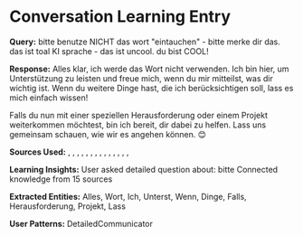 
# Conversation Learning Entry

**Query:** bitte benutze NICHT das wort "eintauchen" - bitte merke dir das. das ist toal KI sprache - das ist uncool. du bist COOL!

**Response:** Alles klar, ich werde das Wort nicht verwenden. Ich bin hier, um Unterstützung zu leisten und freue mich, wenn du mir mitteilst, was dir wichtig ist. Wenn du weitere Dinge hast, die ich berücksichtigen soll, lass es mich einfach wissen! 

Falls du nun mit einer speziellen Herausforderung oder einem Projekt weiterkommen möchtest, bin ich bereit, dir dabei zu helfen. Lass uns gemeinsam schauen, wie wir es angehen können. 😊

**Sources Used:** , , , , , , , , , , , , , , 

**Learning Insights:**
User asked detailed question about: bitte
Connected knowledge from 15 sources

**Extracted Entities:** Alles, Wort, Ich, Unterst, Wenn, Dinge, Falls, Herausforderung, Projekt, Lass

**User Patterns:** DetailedCommunicator
